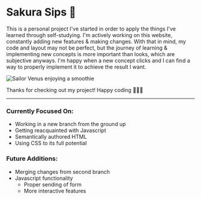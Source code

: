 # Sakura Sips 🌸

This is a personal project I've started in order to apply the things I've learned through self-studying. I'm actively working on this website, constantly adding new features & making changes. With that in mind, my code and layout may not be perfect, but the journey of learning & implementing new concepts is more important than looks, which are subjective anyways. I'm happy when a new concept clicks and I can find a way to properly implement it to achieve the result I want. 

![Sailor Venus enjoying a smoothie](https://media.giphy.com/media/v1.Y2lkPTc5MGI3NjExeHpqcTRtNXVpNXNnYW9vZTQzb3UyNzI3ZzNjbmp2bWp5dnkxbDY4MSZlcD12MV9pbnRlcm5hbF9naWZfYnlfaWQmY3Q9Zw/cIScSqNCXbSyk/giphy.gif)

Thanks for checking out my project! Happy coding 👩🏽‍💻

***

### Currently Focused On:
+ Working in a new branch from the ground up
+ Getting reacquainted with Javascript
+ Semantically authored HTML
+ Using CSS to its full potential

### Future Additions:
+ Merging changes from second branch
+ Javascript functionality
    + Proper sending of form
    + More interactive features